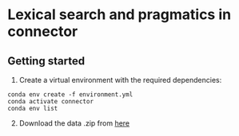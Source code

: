 # Lexical search and pragmatics in connector

## Getting started

1. Create a virtual environment with the required dependencies:

```
conda env create -f environment.yml
conda activate connector
conda env list
```

2. Download the data .zip from [here]()
